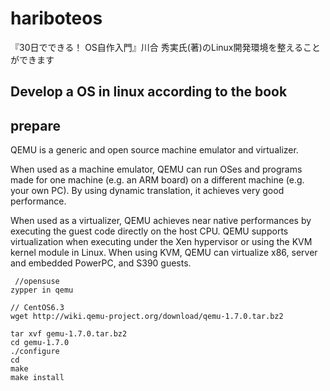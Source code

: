 hariboteos
==========

『30日でできる！ OS自作入門』川合 秀実氏(著)のLinux開発環境を整えることができます



## Develop a OS in linux according to the book


## prepare

QEMU is a generic and open source machine emulator and virtualizer.

When used as a machine emulator, QEMU can run OSes and programs made for one machine (e.g. an ARM board) on a different machine (e.g. your own PC). By using dynamic translation, it achieves very good performance.

When used as a virtualizer, QEMU achieves near native performances by executing the guest code directly on the host CPU. QEMU supports virtualization when executing under the Xen hypervisor or using the KVM kernel module in Linux. When using KVM, QEMU can virtualize x86, server and embedded PowerPC, and S390 guests.


     //opensuse
    zypper in qemu  
    
    // CentOS6.3
    wget http://wiki.qemu-project.org/download/qemu-1.7.0.tar.bz2

    tar xvf gemu-1.7.0.tar.bz2
    cd gemu-1.7.0
    ./configure
    cd
    make 
    make install


